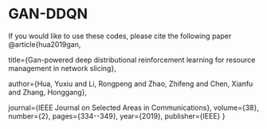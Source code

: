 # GAN-DDQN
If you would like to use these codes, please cite the following paper 
@article{hua2019gan,

  title={Gan-powered deep distributional reinforcement learning for resource management in network slicing},
  
  author={Hua, Yuxiu and Li, Rongpeng and Zhao, Zhifeng and Chen, Xianfu and Zhang, Honggang},
  
  journal={IEEE Journal on Selected Areas in Communications},
  volume={38},
  number={2},
  pages={334--349},
  year={2019},
  publisher={IEEE}
}

